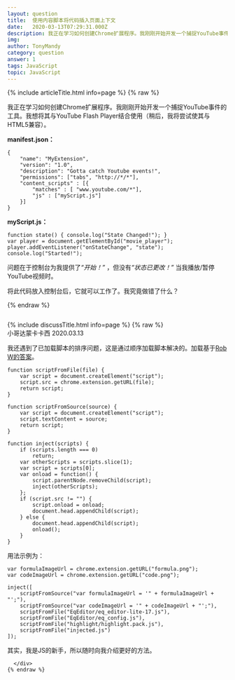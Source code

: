 ```yaml
---
layout: question
title:  使用内容脚本将代码插入页面上下文
date:   2020-03-13T07:29:31.000Z
description: 我正在学习如何创建Chrome扩展程序。我刚刚开始开发一个捕捉YouTube事件的工具。我想将其与YouTube Flash Player结合使用（稍后，...
img: 
author: TonyMandy
category: question
answer: 1
tags: JavaScript
topic: JavaScript
---
```

<div class="article-root">
  <div class="article">
    {% include articleTitle.html info=page %}
    {% raw %}
    <div class="article-content"><p><font style="vertical-align: inherit;"><font style="vertical-align: inherit;">我正在学习如何创建Chrome扩展程序。</font><font style="vertical-align: inherit;">我刚刚开始开发一个捕捉YouTube事件的工具。</font><font style="vertical-align: inherit;">我想将其与YouTube Flash Player结合使用（稍后，我将尝试使其与HTML5兼容）。</font></font></p>

<p><strong><font style="vertical-align: inherit;"><font style="vertical-align: inherit;">manifest.json：</font></font></strong></p>

<pre><code>{<font></font>
    "name": "MyExtension",<font></font>
    "version": "1.0",<font></font>
    "description": "Gotta catch Youtube events!",<font></font>
    "permissions": ["tabs", "http://*/*"],<font></font>
    "content_scripts" : [{<font></font>
        "matches" : [ "www.youtube.com/*"],<font></font>
        "js" : ["myScript.js"]<font></font>
    }]<font></font>
}<font></font>
</code></pre>

<p><strong><font style="vertical-align: inherit;"><font style="vertical-align: inherit;">myScript.js：</font></font></strong></p>

<pre><code>function state() { console.log("State Changed!"); }<font></font>
var player = document.getElementById("movie_player");<font></font>
player.addEventListener("onStateChange", "state");<font></font>
console.log("Started!");<font></font>
</code></pre>

<p><font style="vertical-align: inherit;"><font style="vertical-align: inherit;">问题在于控制台为我提供了</font></font><em><font style="vertical-align: inherit;"><font style="vertical-align: inherit;">“开始！” </font></font></em><font style="vertical-align: inherit;"><font style="vertical-align: inherit;">，但没有</font></font><em><font style="vertical-align: inherit;"><font style="vertical-align: inherit;">“状态已更改！” </font></font></em><font style="vertical-align: inherit;"><font style="vertical-align: inherit;">当我播放/暂停YouTube视频时。</font></font></p>

<p><font style="vertical-align: inherit;"><font style="vertical-align: inherit;">将此代码放入控制台后，它就可以工作了。</font><font style="vertical-align: inherit;">我究竟做错了什么？</font></font></p></div>
    {% endraw %}
  </div>
  <p style="height: 0;width:0;overflow: hidden;"> 第1381篇《使用内容脚本将代码插入页面上下文》来自Winter(https://github.com/aiyld/aiyld.github.io)的站点</p>
  <div class="discuss-wrapper">
    {% include discussTitle.html info=page %}
    {% raw %}
    <div class="discuss-item">
        <div class="discuss-parent">
          <div class="discuss-meta">
            <span class="discuss-user">小哥达蒙卡卡西</span>
            <span class="discuss-time">2020.03.13</span>
          </div>
          <div class="discuss-comment"><p><font style="vertical-align: inherit;"><font style="vertical-align: inherit;">我还遇到了已加载脚本的排序问题，这是通过顺序加载脚本解决的。</font><font style="vertical-align: inherit;">加载基于</font></font><a href="https://stackoverflow.com/a/9517879/1828937"><font style="vertical-align: inherit;"><font style="vertical-align: inherit;">Rob W的答案</font></font></a><font style="vertical-align: inherit;"><font style="vertical-align: inherit;">。</font></font></p>

<pre><code>function scriptFromFile(file) {<font></font>
    var script = document.createElement("script");<font></font>
    script.src = chrome.extension.getURL(file);<font></font>
    return script;<font></font>
}<font></font>
<font></font>
function scriptFromSource(source) {<font></font>
    var script = document.createElement("script");<font></font>
    script.textContent = source;<font></font>
    return script;<font></font>
}<font></font>
<font></font>
function inject(scripts) {<font></font>
    if (scripts.length === 0)<font></font>
        return;<font></font>
    var otherScripts = scripts.slice(1);<font></font>
    var script = scripts[0];<font></font>
    var onload = function() {<font></font>
        script.parentNode.removeChild(script);<font></font>
        inject(otherScripts);<font></font>
    };<font></font>
    if (script.src != "") {<font></font>
        script.onload = onload;<font></font>
        document.head.appendChild(script);<font></font>
    } else {<font></font>
        document.head.appendChild(script);<font></font>
        onload();<font></font>
    }<font></font>
}<font></font>
</code></pre>

<p><font style="vertical-align: inherit;"><font style="vertical-align: inherit;">用法示例为：</font></font></p>

<pre><code>var formulaImageUrl = chrome.extension.getURL("formula.png");<font></font>
var codeImageUrl = chrome.extension.getURL("code.png");<font></font>
<font></font>
inject([<font></font>
    scriptFromSource("var formulaImageUrl = '" + formulaImageUrl + "';"),<font></font>
    scriptFromSource("var codeImageUrl = '" + codeImageUrl + "';"),<font></font>
    scriptFromFile("EqEditor/eq_editor-lite-17.js"),<font></font>
    scriptFromFile("EqEditor/eq_config.js"),<font></font>
    scriptFromFile("highlight/highlight.pack.js"),<font></font>
    scriptFromFile("injected.js")<font></font>
]);<font></font>
</code></pre>

<p><font style="vertical-align: inherit;"><font style="vertical-align: inherit;">其实，我是JS的新手，所以随时向我介绍更好的方法。</font></font></p></div>
        </div>
        
      </div>
    {% endraw %}
  </div>
<div>
